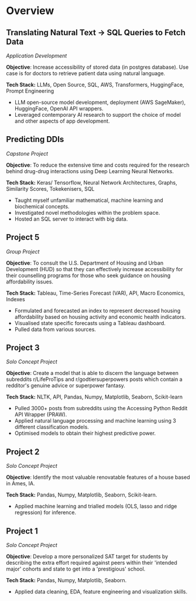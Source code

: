 # Overview

## Translating Natural Text → SQL Queries to Fetch Data

*Application Development*

**Objective**: Increase accessibility of stored data (in postgres database). Use case is for doctors to retrieve patient data using natural language.

**Tech Stack:** LLMs, Open Source, SQL, AWS, Transformers, HuggingFace, Prompt Engineering

- LLM open-source model development, deployment (AWS SageMaker), HuggingFace, OpenAI API wrappers.
- Leveraged contemporary AI research to support the choice of model and other aspects of app development.


## Predicting DDIs

*Capstone Project*

**Objective**: To reduce the extensive time and costs required for the research behind drug-drug interactions using Deep Learning Neural Networks.

**Tech Stack:** Keras/ Tensorflow, Neural Network Architectures, Graphs, Similarity Scores, Tokekenisers, SQL

- Taught myself unfamiliar mathematical, machine learning and biochemical concepts.
- Investigated novel methodologies within the problem space.
- Hosted an SQL server to interact with big data.

## Project 5

*Group Project*

**Objective**: To consult the U.S. Department of Housing and Urban Development (HUD) so that they can effectively increase accessibility for their counselling programs for those who seek guidance on housing affordability issues.

**Tech Stack:** Tableau, Time-Series Forecast (VAR), API, Macro Economics, Indexes 


- Formulated and forecasted an index to represent decreased housing affordability based on housing activity and economic health indicators.
- Visualised state specific forecasts using a Tableau dashboard.
- Pulled data from various sources.

## Project 3

*Solo Concept Project*

**Objective**: Create a model that is able to discern the language between subreddits r/LifeProTips and r/godtiersuperpowers posts which contain a redditor's genuine advice or superpower fantasy.

**Tech Stack:** NLTK, API, Pandas, Numpy, Matplotlib, Seaborn, Scikit-learn


- Pulled 3000+ posts from subreddits using the Accessing Python Reddit API Wrapper (PRAW).
- Applied natural language processing and machine learning using 3 different classification models.
- Optimised models to obtain their highest predictive power.

## Project 2

*Solo Concept Project*

**Objective**: Identify the most valuable renovatable features of a house based in Ames, IA.

**Tech Stack:** Pandas, Numpy, Matplotlib, Seaborn, Scikit-learn.

- Applied machine learning and trialled models (OLS, lasso and ridge regression) for inference.

## Project 1

*Solo Concept Project*

**Objective**: Develop a more personalized SAT target for students by describing the extra effort required against peers within their 'intended major' cohorts and state to get into a 'prestigious' school.

**Tech Stack:** Pandas, Numpy, Matplotlib, Seaborn.

- Applied data cleaning, EDA, feature engineering and visualization skills.

